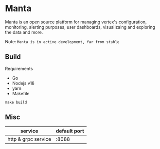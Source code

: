 # Manta

Manta is an open source platform for managing vertex's configuration, monitoring, alerting purposes,
user dashboards, visualizaing and exploring the data and more.

Note: `Manta is in active development, far from stable`

## Build
Requirements
- Go
- Nodejs v18
- yarn
- Makefile

```shell
make build
```

## Misc
| service                 | default port |
|-------------------------|--------------|
| http & grpc service     | :8088        |

